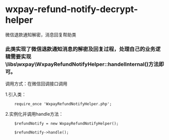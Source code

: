 # wxpay-refund-notify-decrypt-helper
微信退款通知解密，消息回复帮助类

### 此类实现了微信退款通知消息的解密及回复过程，处理自己的业务逻辑需要实现\libs\wxpay\WxpayRefundNotifyHelper::handelInternal()方法即可。

调用方式：在微信回调接口调用

1.引入类：

        require_once 'WxpayRefundNotifyHelper.php';

2.实例化并调用handle方法：

        $refundNotify = new WxpayRefundNotifyHelper();
  
        $refundNotify->handle();
